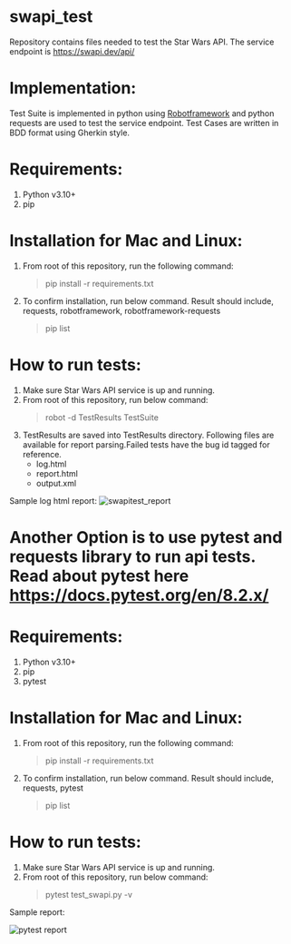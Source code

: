 # swapi_test
Repository contains files needed to test the Star Wars API. The service endpoint is https://swapi.dev/api/

# Implementation:
Test Suite is implemented in python using [Robotframework](https://robotframework.org/) and python requests are used to test the service endpoint. Test Cases are written in BDD format using Gherkin style. 

# Requirements:
1. Python v3.10+
2. pip

# Installation for Mac and Linux:
1. From root of this repository, run the following command:
     > pip install -r requirements.txt
2. To confirm installation, run below command. Result should include, requests, robotframework, robotframework-requests
     > pip list
  
# How to run tests:
1. Make sure Star Wars API service is up and running.
2. From root of this repository, run below command:
   > robot -d TestResults TestSuite
3. TestResults are saved into TestResults directory. Following files are available for report parsing.Failed tests have the bug id tagged for reference. 
   - log.html
   - report.html
   - output.xml

Sample log html report:
![swapitest_report](https://github.com/afreenbanu/starwarsapi_tests/assets/8961608/f915df39-7d2e-479b-aac8-77e2d0ddb30a)

# Another Option is to use pytest and requests library to run api tests. Read about pytest here https://docs.pytest.org/en/8.2.x/

# Requirements:
1. Python v3.10+
2. pip
3. pytest

# Installation for Mac and Linux:
1. From root of this repository, run the following command:
     > pip install -r requirements.txt
2. To confirm installation, run below command. Result should include, requests, pytest
     > pip list

# How to run tests:
1. Make sure Star Wars API service is up and running.
2. From root of this repository, run below command:
   > pytest test_swapi.py -v
   
Sample report:

![pytest report](https://github.com/afreenbanu/starwarsapi_tests/assets/8961608/f5ad14c5-4367-4885-86a5-f5746c839d91)
